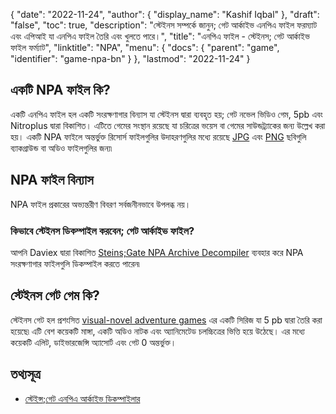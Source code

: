 {
  "date": "2022-11-24",
  "author": {
    "display_name": "Kashif Iqbal"
  },
  "draft": "false",
  "toc": true,
  "description": "স্টেইনস সম্পর্কে জানুন; গেট আর্কাইভ এনপিএ ফাইল ফরম্যাট এবং এপিআই যা এনপিএ ফাইল তৈরি এবং খুলতে পারে।",
  "title": "এনপিএ ফাইল - স্টেইনস; গেট আর্কাইভ ফাইল ফর্ম্যাট",
  "linktitle": "NPA",
  "menu": {
    "docs": {
      "parent": "game",
      "identifier": "game-npa-bn"
    }
  },
  "lastmod": "2022-11-24"
}

## একটি NPA ফাইল কি?

একটি এনপিএ ফাইল হল একটি সংরক্ষণাগার বিন্যাস যা স্টেইনস দ্বারা ব্যবহৃত হয়; গেট নভেল ভিডিও গেম, 5pb এবং Nitroplus দ্বারা বিকাশিত। এটিতে গেমের সংস্থান রয়েছে যা চরিত্রের ভয়েস বা গেমের সাউন্ডট্র্যাকের জন্য উল্লেখ করা হয়। একটি NPA ফাইলে অন্তর্ভুক্ত রিসোর্স ফাইলগুলির উদাহরণগুলির মধ্যে রয়েছে [JPG](/image/jpeg/) এবং [PNG](/image/png/) ছবিগুলি ব্যাকগ্রাউন্ড বা অডিও ফাইলগুলির জন্য৷

## NPA ফাইল বিন্যাস

NPA ফাইল প্রকারের অভ্যন্তরীণ বিবরণ সর্বজনীনভাবে উপলব্ধ নয়।

### কিভাবে স্টেইনস ডিকম্পাইল করবেন; গেট আর্কাইভ ফাইল?

আপনি Daviex দ্বারা বিকাশিত [Steins;Gate NPA Archive Decompiler](https://github.com/Daviex/Steins-Gate-Archive-Decompiler) ব্যবহার করে NPA সংরক্ষণাগার ফাইলগুলি ডিকম্পাইল করতে পারেন৷

## স্টেইনস গেট গেম কি?

স্টেইনস গেট হল প্রশংসিত [visual-novel adventure games](https://www.giantbomb.com/steinsgate-series/3025-2128/games/) এর একটি সিরিজ যা 5 pb দ্বারা তৈরি করা হয়েছে৷ এটি বেশ কয়েকটি মাঙ্গা, একটি অডিও নাটক এবং অ্যানিমেটেড চলচ্চিত্রের ভিত্তি হয়ে উঠেছে। এর মধ্যে কয়েকটি এলিট, ডাইভারজেন্সি অ্যাসোর্ট এবং গেট 0 অন্তর্ভুক্ত।

## তথ্যসূত্র

* [স্টেইন্স;গেট এনপিএ আর্কাইভ ডিকম্পাইলার](https://github.com/Daviex/Steins-Gate-Archive-Decompiler)


